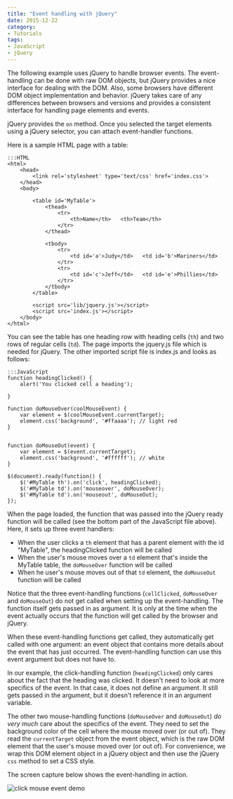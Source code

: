 ```yaml
---
title: "Event handling with jQuery"
date: 2015-12-22
category:
- Tutorials
tags:
- JavaScript
- jQuery
---
```


The following example uses jQuery to handle browser events. The event-handling can be done with raw DOM objects, but jQuery provides a nice interface for dealing with the DOM. Also, some browsers have different DOM object implementation and behavior. jQuery takes care of any differences between browsers and versions and provides a consistent interface for handling page elements and events.

jQuery provides the `on` method. Once you selected the target elements using a jQuery selector, you can attach event-handler functions. 

Here is a sample HTML page with a table:

    :::HTML
    <html>
        <head>
            <link rel='stylesheet' type='text/css' href='index.css'>
        </head>
        <body>

            <table id='MyTable'>
                <thead>
                    <tr>
                        <th>Name</th>   <th>Team</th>
                    </tr>
                </thead>

                <tbody>
                    <tr>
                        <td id='a'>Judy</td>   <td id='b'>Mariners</td>
                    </tr>
                    <tr>
                        <td id='c'>Jeff</td>   <td id='e'>Phillies</td>
                    </tr>
                </tbody>
            </table>

            <script src='lib/jquery.js'></script>
            <script src='index.js'></script>
        </body>
    </html>

You can see the table has one heading row with heading cells (`th`) and two rows of regular cells (`td`). The page imports the jquery.js file which is needed for jQuery. 
The other imported script file is index.js and looks as follows:

    :::JavaScript
    function headingClicked() {
        alert('You clicked cell a heading');

    }

    function doMouseOver(coolMouseEvent) {
        var element = $(coolMouseEvent.currentTarget);
        element.css('background', '#ffaaaa'); // light red
    }


    function doMouseOut(event) {
        var element = $(event.currentTarget);
        element.css('background', '#ffffff'); // white
    }

    $(document).ready(function() {
        $('#MyTable th').on('click', headingClicked);
        $('#MyTable td').on('mouseover', doMouseOver);
        $('#MyTable td').on('mouseout', doMouseOut);
    });

When the page loaded, the function that was passed into the jQuery ready function will be called (see the bottom part of the JavaScript file above).
Here, it sets up three event handlers:

* When the user clicks a `th` element that has a parent element with the id "MyTable", the headingClicked function will be called
* When the user's mouse moves over a `td` element that's inside the MyTable table, the `doMouseOver` function will be called
* When he user's mouse moves out of that `td` element, the `doMouseOut` function will be called

Notice that the three event-handling functions (`cellClicked`, `doMouseOver` and `doMouseOut`) do not get called when setting up the event-handling. The function itself gets passed in as argument. It is only at the time when the event actually occurs that the function will get called by the browser and jQuery. 

When these event-handling functions get called, they automatically get called with one argument: an event object that contains more details about the event that has just occurred. The event-handling function can use this event argument but does not have to.

In our example, the click-handling function (`headingClicked`) only cares about the fact that the heading was clicked. It doesn't need to look at more specifics of the event. In that case, it does not define an argument. It still gets passed in the argument, but it doesn't reference it in an argument variable.

The other two mouse-handling functions (`doMouseOver` and `doMouseOut`) _do very much_ care about the specifics of the event. They need to set the background color of the cell where the mouse moved over (or out of). They read the `currentTarget` object from the event object, which is the raw DOM element that the user's mouse moved over (or out of). For convenience, we wrap this DOM element object in a jQuery object and then use the jQuery `css` method to set a CSS style.

The screen capture below shows the event-handling in action.

![click mouse event demo]({static}/extras/click-mouse-event-demo.gif)
